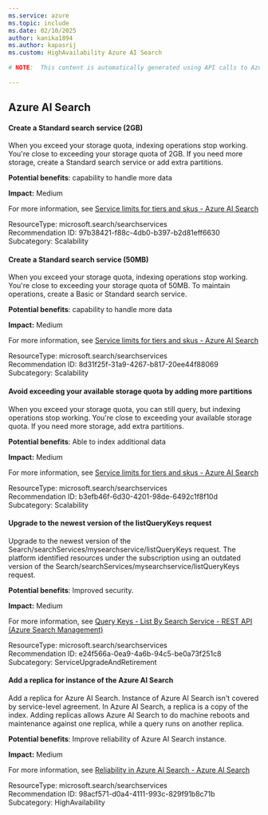 ```yaml
---
ms.service: azure
ms.topic: include
ms.date: 02/10/2025
author: kanika1894
ms.author: kapasrij
ms.custom: HighAvailability Azure AI Search
  
# NOTE:  This content is automatically generated using API calls to Azure. Any edits made on these files will be overwritten in the next run of the script. 
  
---
```

  
## Azure AI Search  
  
<!--97b38421-f88c-4db0-b397-b2d81eff6630_begin-->

#### Create a Standard search service (2GB)  
  
When you exceed your storage quota, indexing operations stop working. You're close to exceeding your storage quota of 2GB. If you need more storage, create a Standard search service or add extra partitions.  
  
**Potential benefits**: capability to handle more data  

**Impact:** Medium
  
For more information, see [Service limits for tiers and skus - Azure AI Search ](https://aka.ms/azs/search-limits-quotas-capacity)  

ResourceType: microsoft.search/searchservices  
Recommendation ID: 97b38421-f88c-4db0-b397-b2d81eff6630  
Subcategory: Scalability

<!--97b38421-f88c-4db0-b397-b2d81eff6630_end-->

<!--8d31f25f-31a9-4267-b817-20ee44f88069_begin-->

#### Create a Standard search service (50MB)  
  
When you exceed your storage quota, indexing operations stop working. You're close to exceeding your storage quota of 50MB. To maintain operations, create a Basic or Standard search service.  
  
**Potential benefits**: capability to handle more data  

**Impact:** Medium
  
For more information, see [Service limits for tiers and skus - Azure AI Search ](https://aka.ms/azs/search-limits-quotas-capacity)  

ResourceType: microsoft.search/searchservices  
Recommendation ID: 8d31f25f-31a9-4267-b817-20ee44f88069  
Subcategory: Scalability

<!--8d31f25f-31a9-4267-b817-20ee44f88069_end-->

<!--b3efb46f-6d30-4201-98de-6492c1f8f10d_begin-->

#### Avoid exceeding your available storage quota by adding more partitions  
  
When you exceed your storage quota, you can still query, but indexing operations stop working. You're close to exceeding your available storage quota. If you need more storage, add extra partitions.  
  
**Potential benefits**: Able to index additional data  

**Impact:** Medium
  
For more information, see [Service limits for tiers and skus - Azure AI Search ](https://aka.ms/azs/search-limits-quotas-capacity)  

ResourceType: microsoft.search/searchservices  
Recommendation ID: b3efb46f-6d30-4201-98de-6492c1f8f10d  
Subcategory: Scalability

<!--b3efb46f-6d30-4201-98de-6492c1f8f10d_end-->

<!--e24f566a-0ea9-4a6b-94c5-be0a73f251c8_begin-->

#### Upgrade to the newest version of the listQueryKeys request  
  
Upgrade to the newest version of the Search/searchServices/mysearchservice/listQueryKeys request. The platform identified resources under the subscription using an outdated version of the Search/searchServices/mysearchservice/listQueryKeys request.  
  
**Potential benefits**: Improved security.  

**Impact:** Medium
  
For more information, see [Query Keys - List By Search Service - REST API (Azure Search Management) ](/rest/api/searchmanagement/query-keys/list-by-search-service)  

ResourceType: microsoft.search/searchservices  
Recommendation ID: e24f566a-0ea9-4a6b-94c5-be0a73f251c8  
Subcategory: ServiceUpgradeAndRetirement

<!--e24f566a-0ea9-4a6b-94c5-be0a73f251c8_end-->

<!--98acf571-d0a4-4111-993c-829f91b8c71b_begin-->

#### Add a replica for instance of the Azure AI Search  
  
Add a replica for Azure AI Search. Instance of Azure AI Search isn't covered by service-level agreement. In Azure AI Search, a replica is a copy of the index. Adding replicas allows Azure AI Search to do machine reboots and maintenance against one replica, while a query runs on another replica.  
  
**Potential benefits**: Improve reliability of Azure AI Search instance.  

**Impact:** Medium
  
For more information, see [Reliability in Azure AI Search - Azure AI Search ](https://aka.ms/AISearchHighAvailability)  

ResourceType: microsoft.search/searchservices  
Recommendation ID: 98acf571-d0a4-4111-993c-829f91b8c71b  
Subcategory: HighAvailability

<!--98acf571-d0a4-4111-993c-829f91b8c71b_end-->

<!--articleBody-->
